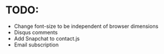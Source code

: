 # TODO:

 - Change font-size to be independent of browser dimensions
 - Disqus comments
 - Add Snapchat to contact.js
 - Email subscription
